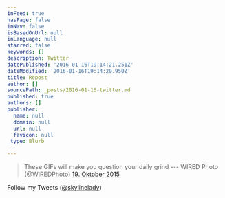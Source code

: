 ```yaml
---
inFeed: true
hasPage: false
inNav: false
isBasedOnUrl: null
inLanguage: null
starred: false
keywords: []
description: Twitter
datePublished: '2016-01-16T19:14:21.251Z'
dateModified: '2016-01-16T19:14:20.950Z'
title: Repost
author: []
sourcePath: _posts/2016-01-16-twitter.md
published: true
authors: []
publisher:
  name: null
  domain: null
  url: null
  favicon: null
_type: Blurb

---
```

> These GIFs will make you question your daily grind --- WIRED Photo (@WIREDPhoto) [19\. Oktober 2015][0]

Follow my  Tweets ([@skylinelady][1])

[0]: https://twitter.com/WIREDPhoto/status/656207312584069124
[1]: https://twitter.com/skylinelady